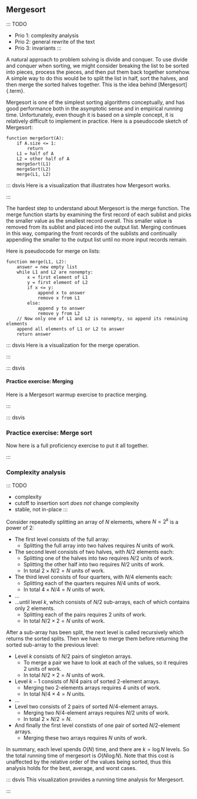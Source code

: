 
## Mergesort

::: TODO
- Prio 1: complexity analysis
- Prio 2: general rewrite of the text
- Prio 3: invariants
:::

A natural approach to problem solving is divide and conquer. To use
divide and conquer when sorting, we might consider breaking the list to
be sorted into pieces, process the pieces, and then put them back
together somehow. A simple way to do this would be to split the list in
half, sort the halves, and then merge the sorted halves together. This
is the idea behind [Mergesort]{.term}.

Mergesort is one of the simplest sorting algorithms conceptually, and
has good performance both in the asymptotic sense and in empirical
running time. Unfortunately, even though it is based on a simple
concept, it is relatively difficult to implement in practice. Here is a
pseudocode sketch of Mergesort:

    function mergeSort(A):
        if A.size <= 1:
            return
        L1 = half of A
        L2 = other half of A
        mergeSort(L1)
        mergeSort(L2)
        merge(L1, L2)

::: dsvis
Here is a visualization that illustrates how Mergesort works.

<avembed id="mergesortAV" src="Sorting/mergesortAV.html" type="ss" name="Mergesort Visualization"/>
:::

The hardest step to understand about Mergesort is the merge function.
The merge function starts by examining the first record of each sublist
and picks the smaller value as the smallest record overall. This smaller
value is removed from its sublist and placed into the output list.
Merging continues in this way, comparing the front records of the
sublists and continually appending the smaller to the output list until
no more input records remain.

Here is pseudocode for merge on lists:

    function merge(L1, L2):
        answer = new empty list
        while L1 and L2 are nonempty:
            x = first element of L1
            y = first element of L2
            if x <= y:
                append x to answer
                remove x from L1
            else:
                append y to answer
                remove y from L2
        // Now only one of L1 and L2 is nonempty, so append its remaining elements
        append all elements of L1 or L2 to answer
        return answer

::: dsvis
Here is a visualization for the merge operation.

<inlineav id="mergesortCON" src="Sorting/mergesortCON.js" name="Merging Slideshow"/>
:::

::: dsvis
#### Practice exercise: Merging

Here is a Mergesort warmup exercise to practice merging.

<avembed id="MergesortMergePRO" src="Sorting/MergesortMergePRO.html" type="ka" name="Mergesort Merging Proficiency Exercise"/>
:::

::: dsvis
### Practice exercise: Merge sort

Now here is a full proficiency exercise to put it all together.

<avembed id="mergesortPRO" src="Sorting/mergesortPRO.html" type="pe" name="Mergesort Proficiency Exercise"/>
:::

<!--
### Invariants
-->

### Complexity analysis

::: TODO
- complexity
- cutoff to insertion sort *does not* change complexity
- stable, not in-place
:::

Consider repeatedly splitting an array of $N$ elements, where $N=2^k$ is a power of 2:

- The first level consists of the full array:
    - Splitting the full array into two halves requires $N$ units of work.
- The second level consists of two halves, with $N/2$ elements each:
    - Splitting one of the halves into two requires $N/2$ units of work.
    - Splitting the other half into two requires $N/2$ units of work.
    - In total $2\times N/2 = N$ units of work.
- The third level consists of four quarters, with $N/4$ elements each:
    - Splitting each of the quarters requires $N/4$ units of work.
    - In total $4\times N/4=N$ units of work.
- ...
- ...until level $k$, which consists of $N/2$ sub-arrays, each of which contains only $2$ elements.
    - Splitting each of the pairs requires $2$ units of work.
    - In total $N/2\times 2=N$ units of work.

After a sub-array has been split, the next level is called recursively which returns the sorted splits.
Then we have to merge them before returning the sorted sub-array to the previous level:

- Level $k$ consists of $N/2$ pairs of singleton arrays.
    - To merge a pair we have to look at each of the values, so it requires $2$ units of work.
    - In total $N/2\times 2=N$ units of work.
- Level $k-1$ consists of $N/4$ pairs of sorted $2$-element arrays.
    - Merging two $2$-elements arrays requires $4$ units of work.
    - In total $N/4\times 4=N$ units.
- ...
- Level two consists of $2$ pairs of sorted $N/4$-element arrays.
    - Merging two $N/4$-element arrays requires $N/2$ units of work.
    - In total $2\times N/2=N$.
- And finally the first level constists of one pair of sorted $N/2$-element arrays.
    - Merging these two arrays requires $N$ units of work.

In summary, each level spends $O(N)$ time, and there are $k=\log N$ levels.
So the total running time of mergesort is $O(N \log N)$.
Note that this cost is unaffected by the relative order of the values being sorted, thus this analysis holds for the best, average, and worst cases.


::: dsvis
This visualization provides a running time analysis for Mergesort.

<inlineav id="MergeSortAnalysisCON" src="Sorting/MergeSortAnalysisCON.js" name="Mergesort Analysis Slideshow" links="Sorting/MergeSortAnalysisCON.css"/>
:::



